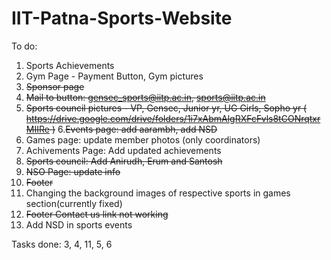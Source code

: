 # IIT-Patna-Sports-Website

To do:

1. Sports Achievements
2. Gym Page - Payment Button, Gym pictures
3. ~~Sponsor page~~
4. ~~Mail to button: gensec_sports@iitp.ac.in, sports@iitp.ac.in~~
5. ~~Sports council pictures - VP, Gensec, Junior yr, UG Girls, Sopho yr
   ( https://drive.google.com/drive/folders/1i7xAbmAlgRXFcFvls8tCONrqtxrMIIRe )~~
6.~~Events page: add aarambh, add NSD~~
7. Games page: update member photos (only coordinators)
8. Achivements Page: Add updated achievements 
9. ~~Sports council: Add Anirudh, Erum and Santosh~~
10. ~~NSO Page: update info~~
11. ~~Footer~~
12. Changing the background images of respective sports in games section(currently fixed)
13. ~~Footer Contact us link not working~~ 
14. Add NSD in sports events



Tasks done:
3, 4, 11, 5, 6
